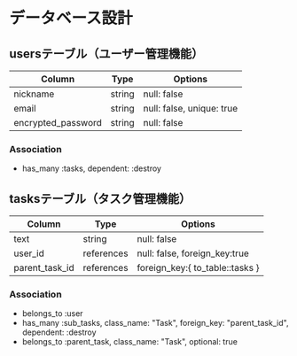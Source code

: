 # データベース設計

## usersテーブル（ユーザー管理機能）

| Column             | Type   | Options                   |
| ------------------ | ------ | ------------------------- |
| nickname           | string | null: false               |
| email              | string | null: false, unique: true |
| encrypted_password | string | null: false               |

### Association
- has_many :tasks, dependent: :destroy

## tasksテーブル（タスク管理機能）

| Column               | Type       | Options                         |
| -------------------- | ---------- | ------------------------------- |
| text                 | string     | null: false                     |
| user_id              | references | null: false, foreign_key:true   |
| parent_task_id       | references | foreign_key:{ to_table::tasks } |

### Association
- belongs_to :user
- has_many :sub_tasks, class_name: "Task", foreign_key: "parent_task_id", dependent: :destroy
- belongs_to :parent_task, class_name: "Task", optional: true
